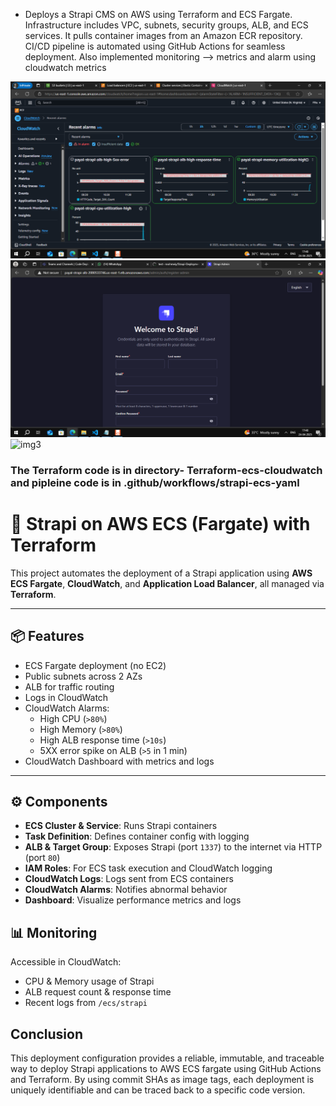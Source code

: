-  Deploys a Strapi CMS on AWS using Terraform and ECS Fargate.
Infrastructure includes VPC, subnets, security groups, ALB, and ECS services.
It pulls container images from an Amazon ECR repository.
CI/CD pipeline is automated using GitHub Actions for seamless deployment.
Also implemented monitoring --> metrics and alarm using cloudwatch metrics

![img1](img/img1.png "img1")
![img2](img/img2.png "img2")
![img3](img/img3.jpeg "img3")

### The Terraform code is in directory- Terraform-ecs-cloudwatch  and pipleine code is in .github/workflows/strapi-ecs-yaml

# 🚀 Strapi on AWS ECS (Fargate) with Terraform

This project automates the deployment of a Strapi application using **AWS ECS Fargate**, **CloudWatch**, and **Application Load Balancer**, all managed via **Terraform**.

---

## 📦 Features

- ECS Fargate deployment (no EC2)
- Public subnets across 2 AZs
- ALB for traffic routing
- Logs in CloudWatch
- CloudWatch Alarms:
  - High CPU (`>80%`)
  - High Memory (`>80%`)
  - High ALB response time (`>10s`)
  - 5XX error spike on ALB (`>5` in 1 min)
- CloudWatch Dashboard with metrics and logs

---

## ⚙️ Components

- **ECS Cluster & Service**: Runs Strapi containers
- **Task Definition**: Defines container config with logging
- **ALB & Target Group**: Exposes Strapi (port `1337`) to the internet via HTTP (port `80`)
- **IAM Roles**: For ECS task execution and CloudWatch logging
- **CloudWatch Logs**: Logs sent from ECS containers
- **CloudWatch Alarms**: Notifies abnormal behavior
- **Dashboard**: Visualize performance metrics and logs



## 📊 Monitoring

Accessible in CloudWatch:
- CPU & Memory usage of Strapi
- ALB request count & response time
- Recent logs from `/ecs/strapi`

## Conclusion

This deployment configuration provides a reliable, immutable, and traceable way to deploy Strapi applications to AWS ECS fargate using GitHub Actions and Terraform. By using commit SHAs as image tags, each deployment is uniquely identifiable and can be traced back to a specific code version.